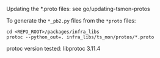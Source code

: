 Updating the *.proto files: see go/updating-tsmon-protos

To generate the `*_pb2.py` files from the `*proto` files:

    cd <REPO_ROOT>/packages/infra_libs
    protoc --python_out=. infra_libs/ts_mon/protos/*.proto

protoc version tested: libprotoc 3.11.4
